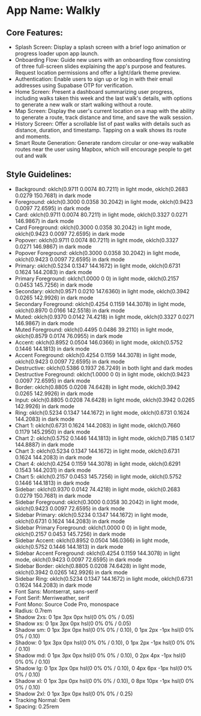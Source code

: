 # **App Name**: Walkly

## Core Features:

- Splash Screen: Display a splash screen with a brief logo animation or progress loader upon app launch.
- Onboarding Flow: Guide new users with an onboarding flow consisting of three full-screen slides explaining the app's purpose and features. Request location permissions and offer a light/dark theme preview.
- Authentication: Enable users to sign up or log in with their email addresses using Supabase OTP for verification.
- Home Screen: Present a dashboard summarizing user progress, including walks taken this week and the last walk's details, with options to generate a new walk or start walking without a route.
- Map Screen: Display the user's current location on a map with the ability to generate a route, track distance and time, and save the walk session.
- History Screen: Offer a scrollable list of past walks with details such as distance, duration, and timestamp. Tapping on a walk shows its route and moments.
- Smart Route Generation: Generate random circular or one-way walkable routes near the user using Mapbox, which will encourage people to get out and walk

## Style Guidelines:

- Background: oklch(0.9711 0.0074 80.7211) in light mode, oklch(0.2683 0.0279 150.7681) in dark mode
- Foreground: oklch(0.3000 0.0358 30.2042) in light mode, oklch(0.9423 0.0097 72.6595) in dark mode
- Card: oklch(0.9711 0.0074 80.7211) in light mode, oklch(0.3327 0.0271 146.9867) in dark mode
- Card Foreground: oklch(0.3000 0.0358 30.2042) in light mode, oklch(0.9423 0.0097 72.6595) in dark mode
- Popover: oklch(0.9711 0.0074 80.7211) in light mode, oklch(0.3327 0.0271 146.9867) in dark mode
- Popover Foreground: oklch(0.3000 0.0358 30.2042) in light mode, oklch(0.9423 0.0097 72.6595) in dark mode
- Primary: oklch(0.5234 0.1347 144.1672) in light mode, oklch(0.6731 0.1624 144.2083) in dark mode
- Primary Foreground: oklch(1.0000 0 0) in light mode, oklch(0.2157 0.0453 145.7256) in dark mode
- Secondary: oklch(0.9571 0.0210 147.6360) in light mode, oklch(0.3942 0.0265 142.9926) in dark mode
- Secondary Foreground: oklch(0.4254 0.1159 144.3078) in light mode, oklch(0.8970 0.0166 142.5518) in dark mode
- Muted: oklch(0.9370 0.0142 74.4218) in light mode, oklch(0.3327 0.0271 146.9867) in dark mode
- Muted Foreground: oklch(0.4495 0.0486 39.2110) in light mode, oklch(0.8579 0.0174 76.0955) in dark mode
- Accent: oklch(0.8952 0.0504 146.0366) in light mode, oklch(0.5752 0.1446 144.1813) in dark mode
- Accent Foreground: oklch(0.4254 0.1159 144.3078) in light mode, oklch(0.9423 0.0097 72.6595) in dark mode
- Destructive: oklch(0.5386 0.1937 26.7249) in both light and dark modes
- Destructive Foreground: oklch(1.0000 0 0) in light mode, oklch(0.9423 0.0097 72.6595) in dark mode
- Border: oklch(0.8805 0.0208 74.6428) in light mode, oklch(0.3942 0.0265 142.9926) in dark mode
- Input: oklch(0.8805 0.0208 74.6428) in light mode, oklch(0.3942 0.0265 142.9926) in dark mode
- Ring: oklch(0.5234 0.1347 144.1672) in light mode, oklch(0.6731 0.1624 144.2083) in dark mode
- Chart 1: oklch(0.6731 0.1624 144.2083) in light mode, oklch(0.7660 0.1179 145.2950) in dark mode
- Chart 2: oklch(0.5752 0.1446 144.1813) in light mode, oklch(0.7185 0.1417 144.8887) in dark mode
- Chart 3: oklch(0.5234 0.1347 144.1672) in light mode, oklch(0.6731 0.1624 144.2083) in dark mode
- Chart 4: oklch(0.4254 0.1159 144.3078) in light mode, oklch(0.6291 0.1543 144.2031) in dark mode
- Chart 5: oklch(0.2157 0.0453 145.7256) in light mode, oklch(0.5752 0.1446 144.1813) in dark mode
- Sidebar: oklch(0.9370 0.0142 74.4218) in light mode, oklch(0.2683 0.0279 150.7681) in dark mode
- Sidebar Foreground: oklch(0.3000 0.0358 30.2042) in light mode, oklch(0.9423 0.0097 72.6595) in dark mode
- Sidebar Primary: oklch(0.5234 0.1347 144.1672) in light mode, oklch(0.6731 0.1624 144.2083) in dark mode
- Sidebar Primary Foreground: oklch(1.0000 0 0) in light mode, oklch(0.2157 0.0453 145.7256) in dark mode
- Sidebar Accent: oklch(0.8952 0.0504 146.0366) in light mode, oklch(0.5752 0.1446 144.1813) in dark mode
- Sidebar Accent Foreground: oklch(0.4254 0.1159 144.3078) in light mode, oklch(0.9423 0.0097 72.6595) in dark mode
- Sidebar Border: oklch(0.8805 0.0208 74.6428) in light mode, oklch(0.3942 0.0265 142.9926) in dark mode
- Sidebar Ring: oklch(0.5234 0.1347 144.1672) in light mode, oklch(0.6731 0.1624 144.2083) in dark mode
- Font Sans: Montserrat, sans-serif
- Font Serif: Merriweather, serif
- Font Mono: Source Code Pro, monospace
- Radius: 0.7rem
- Shadow 2xs: 0 1px 3px 0px hsl(0 0% 0% / 0.05)
- Shadow xs: 0 1px 3px 0px hsl(0 0% 0% / 0.05)
- Shadow sm: 0 1px 3px 0px hsl(0 0% 0% / 0.10), 0 1px 2px -1px hsl(0 0% 0% / 0.10)
- Shadow: 0 1px 3px 0px hsl(0 0% 0% / 0.10), 0 1px 2px -1px hsl(0 0% 0% / 0.10)
- Shadow md: 0 1px 3px 0px hsl(0 0% 0% / 0.10), 0 2px 4px -1px hsl(0 0% 0% / 0.10)
- Shadow lg: 0 1px 3px 0px hsl(0 0% 0% / 0.10), 0 4px 6px -1px hsl(0 0% 0% / 0.10)
- Shadow xl: 0 1px 3px 0px hsl(0 0% 0% / 0.10), 0 8px 10px -1px hsl(0 0% 0% / 0.10)
- Shadow 2xl: 0 1px 3px 0px hsl(0 0% 0% / 0.25)
- Tracking Normal: 0em
- Spacing: 0.25rem